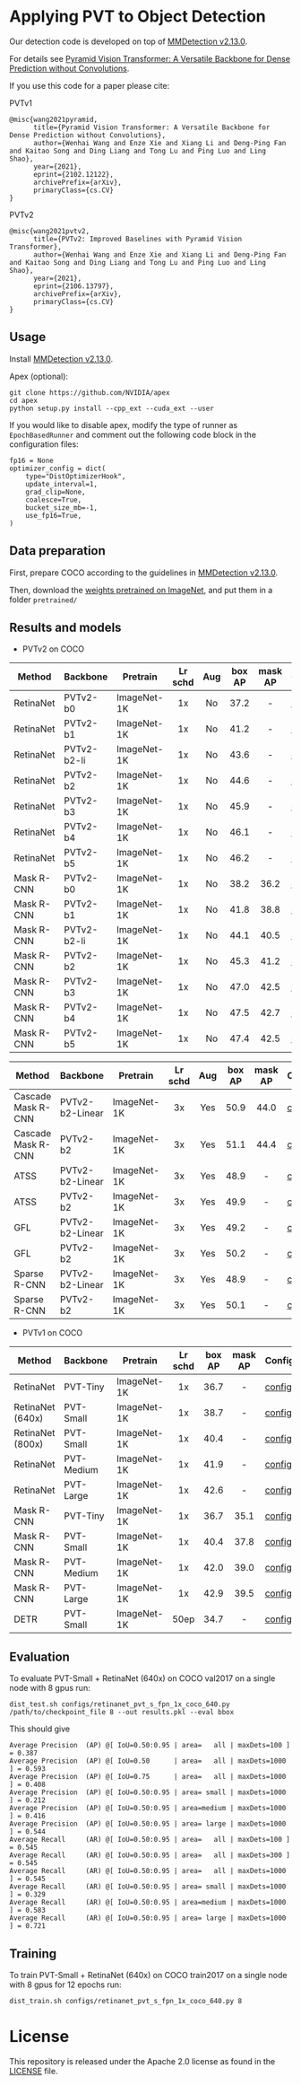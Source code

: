 # Applying PVT to Object Detection

Our detection code is developed on top of [MMDetection v2.13.0](https://github.com/open-mmlab/mmdetection/tree/v2.13.0).

For details see [Pyramid Vision Transformer: A Versatile Backbone for Dense Prediction without Convolutions](https://arxiv.org/pdf/2102.12122.pdf). 

If you use this code for a paper please cite:

PVTv1
```
@misc{wang2021pyramid,
      title={Pyramid Vision Transformer: A Versatile Backbone for Dense Prediction without Convolutions}, 
      author={Wenhai Wang and Enze Xie and Xiang Li and Deng-Ping Fan and Kaitao Song and Ding Liang and Tong Lu and Ping Luo and Ling Shao},
      year={2021},
      eprint={2102.12122},
      archivePrefix={arXiv},
      primaryClass={cs.CV}
}
```

PVTv2
```
@misc{wang2021pvtv2,
      title={PVTv2: Improved Baselines with Pyramid Vision Transformer}, 
      author={Wenhai Wang and Enze Xie and Xiang Li and Deng-Ping Fan and Kaitao Song and Ding Liang and Tong Lu and Ping Luo and Ling Shao},
      year={2021},
      eprint={2106.13797},
      archivePrefix={arXiv},
      primaryClass={cs.CV}
}
```

## Usage

Install [MMDetection v2.13.0](https://github.com/open-mmlab/mmdetection/tree/v2.13.0).

Apex (optional):
```
git clone https://github.com/NVIDIA/apex
cd apex
python setup.py install --cpp_ext --cuda_ext --user
```

If you would like to disable apex, modify the type of runner as `EpochBasedRunner` and comment out the following code block in the configuration files:
```
fp16 = None
optimizer_config = dict(
    type="DistOptimizerHook",
    update_interval=1,
    grad_clip=None,
    coalesce=True,
    bucket_size_mb=-1,
    use_fp16=True,
)
```

## Data preparation

First, prepare COCO according to the guidelines in [MMDetection v2.13.0](https://github.com/open-mmlab/mmdetection/tree/v2.13.0).

Then, download the [weights pretrained on ImageNet](../classification/README.md), and put them in a folder `pretrained/`

## Results and models

- PVTv2 on COCO


| Method     | Backbone | Pretrain    | Lr schd | Aug | box AP | mask AP | Config                                               | Download |
|------------|----------|-------------|:-------:|:---:|:------:|:-------:|------------------------------------------------------|----------|
| RetinaNet  | PVTv2-b0 | ImageNet-1K |    1x   |  No |  37.2  |    -    | [config](configs/retinanet_pvt_v2_b0_fpn_1x_coco.py) | [log](https://drive.google.com/file/d/1190iSH3oas_71DPEVjMK9JTn59RYdF3T/view?usp=sharing) & [model](https://drive.google.com/file/d/1K6OkU3CYVglnLSDSvsY8HpDcISB6eKzM/view?usp=sharing) |
| RetinaNet  | PVTv2-b1 | ImageNet-1K |    1x   |  No |  41.2  |    -    | [config](configs/retinanet_pvt_v2_b1_fpn_1x_coco.py) | [log](https://drive.google.com/file/d/19Wsg25yvKdiqMjXWIFEe-DcaHlkw3iSv/view?usp=sharing) & [model](https://drive.google.com/file/d/1UyBfxAyQygVgAtBeynXrG2iCJj70kiP9/view?usp=sharing) |
| RetinaNet  | PVTv2-b2-li | ImageNet-1K |    1x   |  No |  43.6  |    -    | [config](configs/retinanet_pvt_v2_b3_fpn_1x_coco.py) | [log](https://drive.google.com/file/d/1PRSG3q0M_ZztMMbTxB_961ta4I626T-T/view?usp=sharing) & [model](https://drive.google.com/file/d/1v3j4D1FZuasPi6lGHoHM3bok7PM8F1sg/view?usp=sharing) |
| RetinaNet  | PVTv2-b2 | ImageNet-1K |    1x   |  No |  44.6  |    -    | [config](configs/retinanet_pvt_v2_b2_fpn_1x_coco.py) | [log](https://drive.google.com/file/d/1AMkXwopXLJtW71zT3MjXo0YdoojUbxpQ/view?usp=sharing) & [model](https://drive.google.com/file/d/1VqrLiQ0329HpqiG3BU3q0LoXi6ncS1_k/view?usp=sharing) |
| RetinaNet  | PVTv2-b3 | ImageNet-1K |    1x   |  No |  45.9  |    -    | [config](configs/retinanet_pvt_v2_b3_fpn_1x_coco.py) | [log](https://drive.google.com/file/d/1L59JWC2jepRMT-l5lo8bqygSUGixfGsr/view?usp=sharing) & [model](https://drive.google.com/file/d/1Lz4qRtDoYT8RvDpVxJCvstM3qTtHlLqL/view?usp=sharing) |
| RetinaNet  | PVTv2-b4 | ImageNet-1K |    1x   |  No |  46.1  |    -    | [config](configs/retinanet_pvt_v2_b4_fpn_1x_coco.py) | [log](https://drive.google.com/file/d/1uzFo1W0ARXZfIxBOAGDRi56LpUVIXQNu/view?usp=sharing) & [model](https://drive.google.com/file/d/1GCiE6tniZrG36vumnGi9d79xQEXCS-l2/view?usp=sharing) |
| RetinaNet  | PVTv2-b5 | ImageNet-1K |    1x   |  No |  46.2  |    -    | [config](configs/retinanet_pvt_v2_b5_fpn_1x_coco.py) | [log](https://drive.google.com/file/d/10bxZEXFQSTVWOWjx2WOgKpoohJS51iPd/view?usp=sharing) & [model](https://drive.google.com/file/d/10cUAXpajabSpAJVSPRNywkOiUlgIjN0e/view?usp=sharing) |
| Mask R-CNN | PVTv2-b0 | ImageNet-1K |    1x   |  No |  38.2  |   36.2  | [config](configs/mask_rcnn_pvt_v2_b0_fpn_1x_coco.py) | [log](https://drive.google.com/file/d/1F4ILBaFnsjwB-_3H8R9lAuf6aZXf8i-V/view?usp=sharing) & [model](https://drive.google.com/file/d/1eRDCU0Erv-kWwCFCwU_VljdjpHk9ktAY/view?usp=sharing) |
| Mask R-CNN | PVTv2-b1 | ImageNet-1K |    1x   |  No |  41.8  |   38.8  | [config](configs/mask_rcnn_pvt_v2_b1_fpn_1x_coco.py) | [log](https://drive.google.com/file/d/1huXFBdZjAtW2PjRUGq5ByNFiuNvy79Va/view?usp=sharing) & [model](https://drive.google.com/file/d/1Y4xgILkl7bh3-DV3rksZTGlN_VTLAIkO/view?usp=sharing) |
| Mask R-CNN | PVTv2-b2-li | ImageNet-1K |    1x   |  No |  44.1  |   40.5  | [config](configs/mask_rcnn_pvt_v2_b3_fpn_1x_coco.py) | [log](https://drive.google.com/file/d/1_SsUAOrH73OpSkhx0g15i6bxCn9I826Y/view?usp=sharing) & [model](https://drive.google.com/file/d/1DWUryElNqWzaNuPafWL0GuOSQxqvqxba/view?usp=sharing) |
| Mask R-CNN | PVTv2-b2 | ImageNet-1K |    1x   |  No |  45.3  |   41.2  | [config](configs/mask_rcnn_pvt_v2_b2_fpn_1x_coco.py) | [log](https://drive.google.com/file/d/1s0L3Dfk7GIKpSmIX0zFRAArADaJy9MeM/view?usp=sharing) & [model](https://drive.google.com/file/d/1F3-FBjDLkskZFvhECO3sSkHwBg8Mx_j0/view?usp=sharing) |
| Mask R-CNN | PVTv2-b3 | ImageNet-1K |    1x   |  No |  47.0  |   42.5  | [config](configs/mask_rcnn_pvt_v2_b3_fpn_1x_coco.py) | [log](https://drive.google.com/file/d/17fDDXDVim6rFKcrDZCp8ox0_RbeN4yPd/view?usp=sharing) & [model](https://drive.google.com/file/d/1Uq9KpUSLt1-B_6tgVTc1-neuxYBMTI1S/view?usp=sharing) |
| Mask R-CNN | PVTv2-b4 | ImageNet-1K |    1x   |  No |  47.5  |   42.7  | [config](configs/mask_rcnn_pvt_v2_b4_fpn_1x_coco.py) | [log](https://drive.google.com/file/d/1FVWU1ohn19DBOuCZPb8A9DFfrMa5yYm2/view?usp=sharing) & [model](https://drive.google.com/file/d/1IpdgEHAe3XNlIldk6drzOWRcE-wFCv7v/view?usp=sharing) |
| Mask R-CNN | PVTv2-b5 | ImageNet-1K |    1x   |  No |  47.4  |   42.5  | [config](configs/mask_rcnn_pvt_v2_b5_fpn_1x_coco.py) | [log](https://drive.google.com/file/d/19LN-8TWsrVKsF5aBzXiqKva5mQrAusDw/view?usp=sharing) & [model](https://drive.google.com/file/d/1BvI5XXaGbv3tbLrXbVQ5K45gFVEHbBGX/view?usp=sharing) |


| Method        | Backbone        | Pretrain    | Lr schd | Aug | box AP | mask AP | Config     | Download |
|---------------|-----------------|-------------|:-------:|:---:|:------:|:-------:|------------|----------|
| Cascade Mask R-CNN | PVTv2-b2-Linear | ImageNet-1K |    3x   | Yes |  50.9  |    44.0    | [config](configs/cascade_mask_rcnn_pvt_v2_b2_li_fpn_3x_mstrain_fp16.py) | [log](https://drive.google.com/file/d/1X_DC4yd89t4MJjQt9XmuCwx1hRmklN3z/view?usp=sharing) & [model](https://drive.google.com/file/d/1dG4O-M0EqKYdTtZqJdRjJopiwwnoakee/view?usp=sharing)    |
| Cascade Mask R-CNN | PVTv2-b2        | ImageNet-1K |    3x   | Yes |  51.1  |    44.4    | [config](configs/cascade_mask_rcnn_pvt_v2_b2_fpn_3x_mstrain_fp16.py) | [log](https://drive.google.com/file/d/1gKEa_lUvm3Okonk33wgUjzfzVijEch-2/view?usp=sharing) & [model](https://drive.google.com/file/d/11jmqwLQSqQ1zin9D2sRYqeC8YfzGaN3V/view?usp=sharing) |
| ATSS          | PVTv2-b2-Linear | ImageNet-1K |    3x   | Yes |  48.9  |    -    | [config](configs/atss_pvt_v2_b2_li_fpn_3x_mstrain_fp16.py) | [log](https://drive.google.com/file/d/1pg2O6gC5zKvFnAuC98wsexcx7mAqmv16/view?usp=sharing) & [model](https://drive.google.com/file/d/1CB4teTBwOpofCrHM91QvKKFLKcVMzZVi/view?usp=sharing)   |
| ATSS          | PVTv2-b2        | ImageNet-1K |    3x   | Yes |  49.9  |    -    | [config](configs/atss_pvt_v2_b2_fpn_3x_mstrain_fp16.py) | [log](https://drive.google.com/file/d/1Vnf8-BszhTEkOQqwLA2-XLeuMT9n5ceR/view?usp=sharing) & [model](https://drive.google.com/file/d/1TKbj-i7oLgC7zstFuV0Neumu4iKMpBGh/view?usp=sharing)    |
| GFL           | PVTv2-b2-Linear | ImageNet-1K |    3x   | Yes |  49.2  |    -    | [config](configs/gfl_pvt_v2_b2_li_fpn_3x_mstrain_fp16.py) | [log](https://drive.google.com/file/d/1hqieuwCe79HAVMMVz8sEZsnG-R74Z_AO/view?usp=sharing) & [model](https://drive.google.com/file/d/1CnXlOEs9g7-LAoaDFcukTh5x0R4popZp/view?usp=sharing)    |
| GFL           | PVTv2-b2        | ImageNet-1K |    3x   | Yes |  50.2  |    -    | [config](configs/gfl_pvt_v2_b2_fpn_3x_mstrain_fp16.py) | [log](https://drive.google.com/file/d/1AEMecyBnsomn4bxj1ySMxFdCsi8KCzGT/view?usp=sharing) & [model](https://drive.google.com/file/d/1XODtTQ3UAQz75vqhXBddqn7JpQke0vn6/view?usp=sharing) |
| Sparse R-CNN  | PVTv2-b2-Linear | ImageNet-1K |    3x   | Yes |  48.9  |    -    | [config](configs/sparse_rcnn_pvt_v2_b2_li_fpn_300_proposals_crop_mstrain_480-800_3x_coco.py) | [log](https://drive.google.com/file/d/1uVHEwr5FDqlL3UvstpncCuaClU54lig6/view?usp=sharing) & [model](https://drive.google.com/file/d/1W8Wt2WbyhEi0JOUblaEcH9gx0I6z1wAv/view?usp=sharing) |
| Sparse R-CNN  | PVTv2-b2        | ImageNet-1K |    3x   | Yes |  50.1  |    -    | [config](configs/sparse_rcnn_pvt_v2_b2_fpn_300_proposals_crop_mstrain_480-800_3x_coco.py) | [log](https://drive.google.com/file/d/1hDJwwICMmFqqF0A2Z35uNR6C5nI-2m22/view?usp=sharing) & [model](https://drive.google.com/file/d/17NsRmwHaKmU6m5lYFtuUeBbCcMQe5FQb/view?usp=sharing)    |

- PVTv1 on COCO

| Method           | Backbone  | Pretrain    | Lr schd | box AP | mask AP | Config                                               | Download                                                                                    |
|------------------|-----------|-------------|:-------:|:------:|:-------:|------------------------------------------------------|---------------------------------------------------------------------------------------------|
| RetinaNet        | PVT-Tiny  | ImageNet-1K |    1x   |  36.7  |    -    | [config](configs/retinanet_pvt_t_fpn_1x_coco.py)     | [log](https://drive.google.com/file/d/1w5giZkGZ0raFnl6TE8V7G3vbFoeRDqWC/view?usp=sharing) & [model](https://drive.google.com/file/d/1ZbS-g3oqAChkYiDYTiZLzw61lal2pgbl/view?usp=sharing) |
| RetinaNet (640x) | PVT-Small | ImageNet-1K |    1x   |  38.7  |    -    | [config](configs/retinanet_pvt_s_fpn_1x_coco_640.py) | [log](https://drive.google.com/file/d/1lkDW5jmUz9YwED4BNiUYFSi9bkcAB36y/view?usp=sharing) & [model](https://drive.google.com/file/d/1L5wh2rYsVnuC_CEeFE6yMhU1kENt2gnk/view?usp=sharing) |
| RetinaNet (800x) | PVT-Small | ImageNet-1K |    1x   |  40.4  |    -    | [config](configs/retinanet_pvt_s_fpn_1x_coco.py)     | log & [model](https://drive.google.com/file/d/1U02ngyT_IYxS8SlU3WXf5r0TFsoBE3Lm/view?usp=sharing) |
| RetinaNet        | PVT-Medium  | ImageNet-1K |    1x   |  41.9  |    -    | [config](configs/retinanet_pvt_m_fpn_1x_coco.py)     | [log](https://drive.google.com/file/d/1sbHtmaFoQvbjE881MqmgOw1QtwrD2MVF/view?usp=sharing) & [model](https://drive.google.com/file/d/1DJCmbrpLJhQi20ztSCmtruDaXtqOsrns/view?usp=sharing) |
| RetinaNet        | PVT-Large  | ImageNet-1K |    1x   |  42.6  |    -    | [config](configs/retinanet_pvt_l_fpn_1x_coco.py)     | [log](https://drive.google.com/file/d/1PjvUY1tRZ7Qhdtx1MQ9J0lPMRZgV3x1n/view?usp=sharing) & [model](https://drive.google.com/file/d/1zG_Ji_GamjQgPbe6hHOjZlIHs5jZbVFL/view?usp=sharing) |
| Mask R-CNN        | PVT-Tiny  | ImageNet-1K |    1x   |  36.7  |   35.1  | [config](configs/mask_rcnn_pvt_t_fpn_1x_coco.py)     | [log](https://drive.google.com/file/d/1PE__Sp2tgKIYkJaUa0V8q-GSxyLkcWke/view?usp=sharing) & [model](https://drive.google.com/file/d/1JGcl7ZnDIf-qQjrCXVtb71XeRWOIu7Xf/view?usp=sharing) |
| Mask R-CNN        | PVT-Small | ImageNet-1K |    1x   |  40.4  |   37.8  | [config](configs/mask_rcnn_pvt_s_fpn_1x_coco.py)     | [log](https://drive.google.com/file/d/1qrP563Tv_Xc-gMDlX6cXiyhLpM0Yi_iN/view?usp=sharing) & [model](https://drive.google.com/file/d/1XGJQTivM_KviRDVvKTPgkJQhFco2oXSA/view?usp=sharing) |
| Mask R-CNN        | PVT-Medium | ImageNet-1K |    1x   |  42.0  |   39.0  | [config](configs/mask_rcnn_pvt_m_fpn_1x_coco.py)     | [log](https://drive.google.com/file/d/1773WWorAkeh5mVvvbJoqewAB4W0qa8yb/view?usp=sharing) & [model](https://drive.google.com/file/d/1m0TFlJOVSLaAA4alVqp_VRckg0uRGTJ-/view?usp=sharing) |
| Mask R-CNN        | PVT-Large | ImageNet-1K |    1x   |  42.9  |   39.5  | [config](configs/mask_rcnn_pvt_l_fpn_1x_coco.py)     | [log](https://drive.google.com/file/d/1PjvUY1tRZ7Qhdtx1MQ9J0lPMRZgV3x1n/view?usp=sharing) & [model](https://drive.google.com/file/d/1zG_Ji_GamjQgPbe6hHOjZlIHs5jZbVFL/view?usp=sharing) |
| DETR             | PVT-Small | ImageNet-1K |   50ep  |  34.7  |    -    | [config](configs/detr_pvt_s_8x2_50ep_coco.py)        | [log](https://drive.google.com/file/d/1svBJbh8sHK2Ea0ORY5g2PxVr_O16AI0i/view?usp=sharing) & [model](https://drive.google.com/file/d/1n_2AwkJxQPCmkjmoCHszBGQbJ9HSiEBT/view?usp=sharing) |


## Evaluation
To evaluate PVT-Small + RetinaNet (640x) on COCO val2017 on a single node with 8 gpus run:
```
dist_test.sh configs/retinanet_pvt_s_fpn_1x_coco_640.py /path/to/checkpoint_file 8 --out results.pkl --eval bbox
```
This should give
```
Average Precision  (AP) @[ IoU=0.50:0.95 | area=   all | maxDets=100 ] = 0.387
Average Precision  (AP) @[ IoU=0.50      | area=   all | maxDets=1000 ] = 0.593
Average Precision  (AP) @[ IoU=0.75      | area=   all | maxDets=1000 ] = 0.408
Average Precision  (AP) @[ IoU=0.50:0.95 | area= small | maxDets=1000 ] = 0.212
Average Precision  (AP) @[ IoU=0.50:0.95 | area=medium | maxDets=1000 ] = 0.416
Average Precision  (AP) @[ IoU=0.50:0.95 | area= large | maxDets=1000 ] = 0.544
Average Recall     (AR) @[ IoU=0.50:0.95 | area=   all | maxDets=100 ] = 0.545
Average Recall     (AR) @[ IoU=0.50:0.95 | area=   all | maxDets=300 ] = 0.545
Average Recall     (AR) @[ IoU=0.50:0.95 | area=   all | maxDets=1000 ] = 0.545
Average Recall     (AR) @[ IoU=0.50:0.95 | area= small | maxDets=1000 ] = 0.329
Average Recall     (AR) @[ IoU=0.50:0.95 | area=medium | maxDets=1000 ] = 0.583
Average Recall     (AR) @[ IoU=0.50:0.95 | area= large | maxDets=1000 ] = 0.721
```

## Training
To train PVT-Small + RetinaNet (640x) on COCO train2017 on a single node with 8 gpus for 12 epochs run:

```
dist_train.sh configs/retinanet_pvt_s_fpn_1x_coco_640.py 8
```

# License
This repository is released under the Apache 2.0 license as found in the [LICENSE](LICENSE) file.
